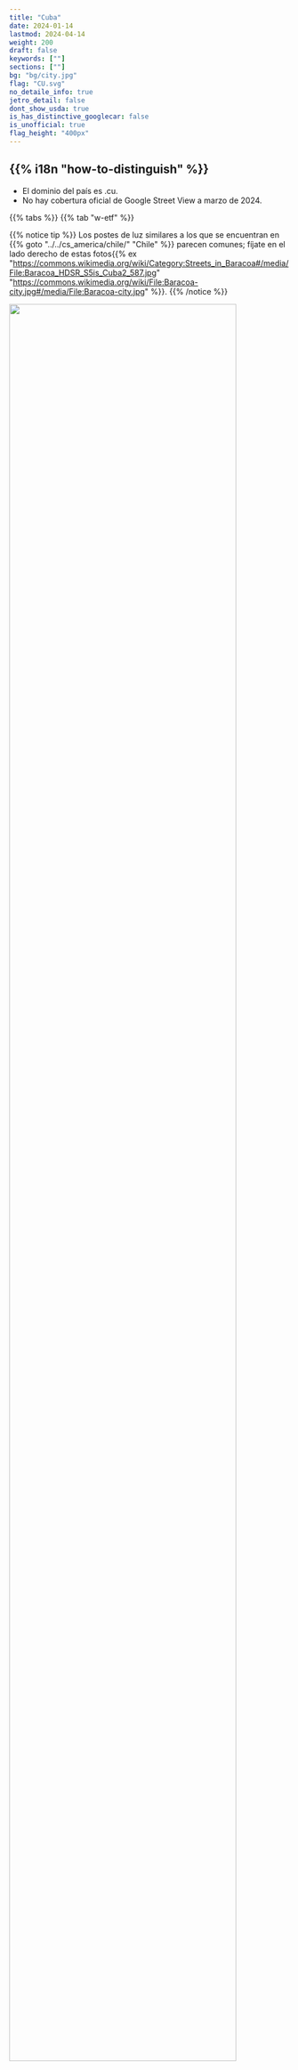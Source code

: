 ```yaml
---
title: "Cuba"
date: 2024-01-14
lastmod: 2024-04-14
weight: 200
draft: false
keywords: [""]
sections: [""]
bg: "bg/city.jpg"
flag: "CU.svg"
no_detaile_info: true
jetro_detail: false
dont_show_usda: true
is_has_distinctive_googlecar: false
is_unofficial: true
flag_height: "400px"
---
```


<div class="main-desciption country-description">
    <h2 class="section-title">{{% i18n "how-to-distinguish" %}}</h2>
    <ul class="rule-list">
        <li>El dominio del país es <span class="quiz">.cu</span>.</li>
        <li>No hay cobertura oficial de Google Street View a marzo de 2024.</li>
    </ul>
</div>


{{% tabs %}}
{{% tab "w-etf" %}}

{{% notice tip %}}
Los postes de luz similares a los que se encuentran en {{% goto "../../cs_america/chile/" "Chile" %}} parecen comunes; fíjate en el lado derecho de estas fotos{{% ex "https://commons.wikimedia.org/wiki/Category:Streets_in_Baracoa#/media/File:Baracoa_HDSR_S5is_Cuba2_587.jpg" "https://commons.wikimedia.org/wiki/File:Baracoa-city.jpg#/media/File:Baracoa-city.jpg" %}}.
{{% /notice %}}
<div class="googlemap-if unclickable">
<img src="/rule/n_america/cuba/jatibonico_sancti_spiritus_cuba.jpg" width="90%">
</div>
{{% /tab %}}
{{% /tabs %}}
